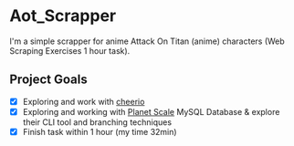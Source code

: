 # Aot_Scrapper

I'm a simple scrapper for anime Attack On Titan (anime) characters (Web Scraping Exercises 1 hour task).

 ## Project Goals
 
 - [X] Exploring and work with [cheerio](https://cheerio.js.org/)
 - [X] Exploring and working with [Planet Scale](https://planetscale.com/) MySQL Database & explore their CLI tool and branching techniques
 - [X] Finish task within 1 hour (my time 32min) 
